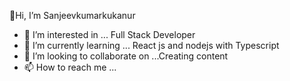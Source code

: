   👋Hi, I’m Sanjeevkumarkukanur
- 👀 I’m interested in ... Full Stack Developer
- 🌱 I’m currently learning ... React js and nodejs with Typescript 
- 💞️ I’m looking to collaborate on ...Creating content
- 📫 How to reach me ...

